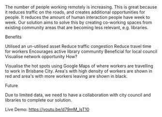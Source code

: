 The number of people working remotely is increasing. This is great because it reduces traffic on the roads, and creates additional opportunities for people. It reduces the amount of human interaction people have week to week. Our solution aims to solve this by creating co-working spaces from existing community areas that are becoming less relevant, e.g. libraries.

Benefits

Utilised an un-utilised asset
Reduce traffic congestion
Reduce travel time for workers
Encourages active library community
Beneficial for local council
Visualise network opportunity
How?

Visualise the hot spots using Google Maps of where workers are travelling to work in Brisbane City.​ Area's with high density of workers are shown in red and area's with more workers leaving are shown in black.

Future

Due to limited data, we need to have a collaboration with city council and libraries to complete our solution.

 

Live Demo: https://youtu.be/d79mM_lsT10 
